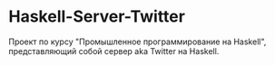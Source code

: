 # Haskell-Server-Twitter
Проект по курсу "Промышленное программирование на Haskell", представляющий собой сервер aka Twitter на Haskell.

